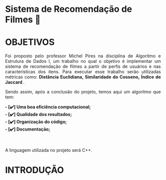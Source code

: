 # Sistema de Recomendação de Filmes 🎥

# OBJETIVOS

<div align= "justify" >
  <p> Foi proposto pelo professor Michel Pires na disciplina de Algoritmo e Estrutura de Dados I, um trabalho no qual o objetivo é implementar um sistema de recomendação de filmes a partir de perfis de usuários e nas características dos itens. Para executar esse trabalho serão utilizadas métricas como: <b> Distância Euclidiana, Similaridade do Cosseno, Índice de Jaccard </b>. </p>

  <p>Sendo assim, após a conclusão do projeto, temos aqui um algorítmo que tem: </br></p>
  <b>- [✔️] Uma boa eficiência computacional;</br></b>
  <b>- [✔️] Qualidade dos resultados;</br></b>
  <b>- [✔️] Organização do código;</br></b>
  <b>- [✔️] Documentação;</br></b>

  </br><p> A linguagem utilizada no projeto será C++.</p>

  # INTRODUÇÃO























  
</div>
